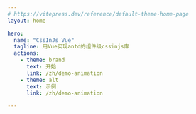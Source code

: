 ```yaml
---
# https://vitepress.dev/reference/default-theme-home-page
layout: home

hero:
  name: "CssInJs Vue"
  tagline: 用Vue实现antd的组件级cssinjs库
  actions:
    - theme: brand
      text: 开始
      link: /zh/demo-animation
    - theme: alt
      text: 示例
      link: /zh/demo-animation

---
```

